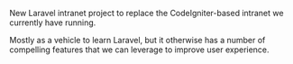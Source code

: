 New Laravel intranet project to replace the CodeIgniter-based intranet we currently have running.

Mostly as a vehicle to learn Laravel, but it otherwise has a number of compelling features that we can leverage to improve user experience.
